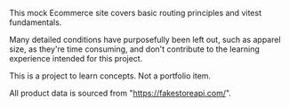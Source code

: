 This mock Ecommerce site covers basic routing principles and vitest fundamentals. 

Many detailed conditions have purposefully been left out, such as apparel size, as they're time consuming, and don't contribute to the learning experience intended for this project.

This is a project to learn concepts. Not a portfolio item.

All product data is sourced from "https://fakestoreapi.com/".
